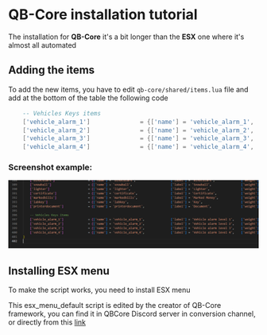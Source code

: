 # QB-Core installation tutorial
The installation for **QB-Core** it's a bit longer than the **ESX** one where it's almost all automated

## Adding the items
To add the new items, you have to edit `qb-core/shared/items.lua` file and add at the bottom of the table the following code

```lua
	-- Vehicles Keys items
	['vehicle_alarm_1'] 			 = {['name'] = 'vehicle_alarm_1', 				['label'] = 'Vehicle alarm level 1',	['weight'] = 500, 		['type'] = 'item', 		['image'] = 'your_image.png',		['unique'] = false,		['useable'] = true, 	['shouldClose'] = true,	   ['combinable'] = nil,   ['description'] = 'Vehicle alarm level 1'},
	['vehicle_alarm_2'] 			 = {['name'] = 'vehicle_alarm_2', 				['label'] = 'Vehicle alarm level 2',	['weight'] = 500, 		['type'] = 'item', 		['image'] = 'your_image.png', 		['unique'] = false,		['useable'] = true, 	['shouldClose'] = true,	   ['combinable'] = nil,   ['description'] = 'Vehicle alarm level 2'},
	['vehicle_alarm_3'] 			 = {['name'] = 'vehicle_alarm_3', 				['label'] = 'Vehicle alarm level 3',	['weight'] = 500, 		['type'] = 'item', 		['image'] = 'your_image.png', 		['unique'] = false,		['useable'] = true, 	['shouldClose'] = true,	   ['combinable'] = nil,   ['description'] = 'Vehicle alarm level 3'},
	['vehicle_alarm_4'] 			 = {['name'] = 'vehicle_alarm_4', 				['label'] = 'Vehicle alarm level 4',	['weight'] = 500, 		['type'] = 'item', 		['image'] = 'your_image.png', 		['unique'] = false,		['useable'] = true, 	['shouldClose'] = true,	   ['combinable'] = nil,   ['description'] = 'Vehicle alarm level 4'},
```

### Screenshot example:
![Example screenshot](qb-core_items_example.png)

## Installing ESX menu
To make the script works, you need to install ESX menu

This esx_menu_default script is edited by the creator of QB-Core framework, you can find it in QBCore Discord server in conversion channel, or directly from this [link](https://cdn.discordapp.com/attachments/837369580921552936/915519378852810762/esx_menu_default.rar)

<!-- Be sure to add it in server.cfg auto start -->